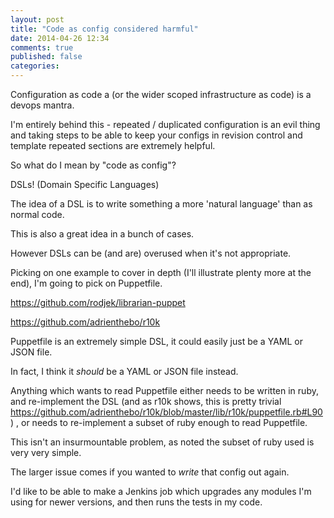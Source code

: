 ```yaml
---
layout: post
title: "Code as config considered harmful"
date: 2014-04-26 12:34
comments: true
published: false
categories: 
---
```


Configuration as code a (or the wider scoped infrastructure as code) is a devops mantra.

I'm entirely behind this - repeated / duplicated configuration is an evil thing
and taking steps to be able to keep your configs in revision control and template
repeated sections are extremely helpful.

So what do I mean by "code as config"?

DSLs! (Domain Specific Languages)

The idea of a DSL is to write something a more 'natural language' than as normal code.

This is also a great idea in a bunch of cases.

However DSLs can be (and are) overused when it's not appropriate.

Picking on one example to cover in depth (I'll illustrate plenty more at the end), I'm going
to pick on Puppetfile.

https://github.com/rodjek/librarian-puppet

https://github.com/adrienthebo/r10k

Puppetfile is an extremely simple DSL, it could easily just be a YAML or JSON file.

In fact, I think it _should_ be a YAML or JSON file instead.

Anything which wants to read Puppetfile either needs to be written in ruby, and re-implement the DSL
(and as r10k shows, this is pretty trivial https://github.com/adrienthebo/r10k/blob/master/lib/r10k/puppetfile.rb#L90)
, or needs to re-implement a subset of ruby enough to read Puppetfile.

This isn't an insurmountable problem, as noted the subset of ruby used is very very simple.

The larger issue comes if you wanted to _write_ that config out again.

I'd like to be able to make a Jenkins job which upgrades any modules I'm using for newer versions, and then runs the
tests in my code.

